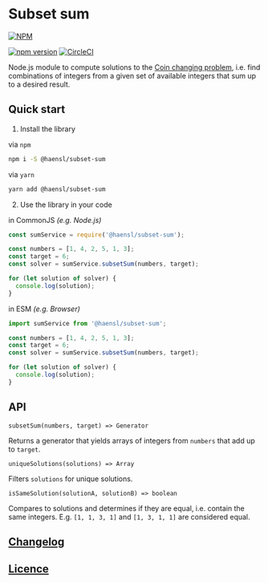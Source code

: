 # Subset sum

[![NPM](https://nodei.co/npm/@haensl%2Fsubset-sum.png?downloads=true)](https://nodei.co/npm/@haensl%2Fsubset-sum/)

[![npm version](https://badge.fury.io/js/@haensl%2Fsubset-sum.svg)](http://badge.fury.io/js/@haensl%2Fsubset-sum)
[![CircleCI](https://circleci.com/gh/haensl/subset-sum.svg?style=svg)](https://circleci.com/gh/haensl/subset-sum)

Node.js module to compute solutions to the [Coin changing problem](http://rosettacode.org/wiki/Count_the_coins), i.e. find combinations of integers from a given set of available integers that sum up to a desired result.

## Quick start

1. Install the library

via `npm`

```bash
npm i -S @haensl/subset-sum
```

via `yarn`

```bash
yarn add @haensl/subset-sum
```

2. Use the library in your code

in CommonJS _(e.g. Node.js)_

```javascript
const sumService = require('@haensl/subset-sum');

const numbers = [1, 4, 2, 5, 1, 3];
const target = 6;
const solver = sumService.subsetSum(numbers, target);

for (let solution of solver) {
  console.log(solution);
}
```

in ESM _(e.g. Browser)_

```javascript
import sumService from '@haensl/subset-sum';

const numbers = [1, 4, 2, 5, 1, 3];
const target = 6;
const solver = sumService.subsetSum(numbers, target);

for (let solution of solver) {
  console.log(solution);
}
```

## API

`subsetSum(numbers, target) => Generator`

Returns a generator that yields arrays of integers from `numbers` that add up to `target`.

`uniqueSolutions(solutions) => Array`

Filters `solutions` for unique solutions.

`isSameSolution(solutionA, solutionB) => boolean`

Compares to solutions and determines if they are equal, i.e. contain the same integers. E.g. `[1, 1, 3, 1]` and `[1, 3, 1, 1]` are considered equal.


## [Changelog](CHANGELOG.md)

## [Licence](LICENSE)

